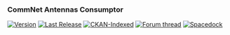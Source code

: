 ### CommNet Antennas Consumptor
[![Version](https://img.shields.io/github/release/yalov/CommNetAntennasConsumptor.svg?label=Version&colorB=4CC61E)](https://github.com/yalov/CommNetAntennasConsumptor/releases) 
[![Last Release](https://img.shields.io/github/release-date/yalov/CommNetAntennasConsumptor.svg?label=Last%20Release&colorB=99C611)](https://github.com/yalov/CommNetAntennasConsumptor/releases) 
[![CKAN-Indexed](https://img.shields.io/badge/CKAN-Indexed-yellowgreen.svg)](https://github.com/KSP-CKAN/CKAN) 
[![Forum thread](https://img.shields.io/badge/Link-Forum%20thread-blue.svg)](https://forum.kerbalspaceprogram.com/index.php?/topic/177292-*) 
[![Spacedock](https://img.shields.io/badge/Link-Spacedock-blue.svg)](https://spacedock.info/mod/2459)